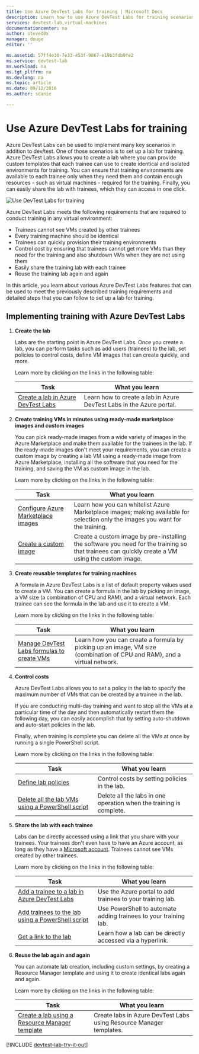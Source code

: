 ```yaml
---
title: Use Azure DevTest Labs for training | Microsoft Docs
description: Learn how to use Azure DevTest Labs for training scenarios.
services: devtest-lab,virtual-machines
documentationcenter: na
author: steved0x
manager: douge
editor: ''

ms.assetid: 57ff4e30-7e33-453f-9867-e19b3fdb9fe2
ms.service: devtest-lab
ms.workload: na
ms.tgt_pltfrm: na
ms.devlang: na
ms.topic: article
ms.date: 09/12/2016
ms.author: sdanie

---
```

# Use Azure DevTest Labs for training
Azure DevTest Labs can be used to implement many key scenarios in addition to dev/test. One of those scenarios is to set up a lab for training. Azure DevTest Labs allows you to create a lab where you can provide custom templates that each trainee can use to create identical and isolated environments for training. You can ensure that training environments are available to each trainee only when they need them and contain enough resources - such as virtual machines - required for the training. Finally, you can easily share the lab with trainees, which they can access in one click.   

![Use DevTest Labs for training](./media/devtest-lab-training-lab/devtest-lab-training.png)

Azure DevTest Labs meets the following requirements that are required to conduct training in any virtual environment: 

* Trainees cannot see VMs created by other trainees
* Every training machine should be identical
* Trainees can quickly provision their training environments
* Control cost by ensuring that trainees cannot get more VMs than they need for the training and also shutdown VMs when they are not using them
* Easily share the training lab with each trainee
* Reuse the training lab again and again

In this article, you learn about various Azure DevTest Labs features that can be used to meet the previously described training requirements and detailed steps that you can follow to set up a lab for training.  

## Implementing training with Azure DevTest Labs
1. **Create the lab** 
   
    Labs are the starting point in Azure DevTest Labs. Once you create a lab, you can perform tasks such as add users (trainees) to the lab, set policies to control costs, define VM images that can create quickly, and more.   
   
    Learn more by clicking on the links in the following table:
   
   | Task | What you learn |
   | --- | --- |
   | [Create a lab in Azure DevTest Labs](devtest-lab-create-lab.md) |Learn how to create a lab in Azure DevTest Labs in the Azure portal. |
2. **Create training VMs in minutes using ready-made marketplace images and custom images** 
   
    You can pick ready-made images from a wide variety of images in the Azure Marketplace and make them available for the trainees in the lab. If the ready-made images don't meet your requirements, you can create a custom image by creating a lab VM using a ready-made image from Azure Marketplace, installing all the software that you need for the training, and saving the VM as custom image in the lab. 
   
    Learn more by clicking on the links in the following table:
   
   | Task | What you learn |
   | --- | --- |
   | [Configure Azure Marketplace images](devtest-lab-configure-marketplace-images.md) |Learn how you can whitelist Azure Marketplace images; making available for selection only the images you want for the training. |
   | [Create a custom image](devtest-lab-create-template.md) |Create a custom image by pre-installing the software you need for the training so that trainees can quickly create a VM using the custom image. |
3. **Create reusable templates for training machines** 
   
    A formula in Azure DevTest Labs is a list of default property values used to create a VM. You can create a formula in the lab by picking an image, a VM size (a combination of CPU and RAM), and a virtual network. Each trainee can see the formula in the lab and use it to create a VM. 
   
    Learn more by clicking on the links in the following table:
   
   | Task | What you learn |
   | --- | --- |
   | [Manage DevTest Labs formulas to create VMs](devtest-lab-manage-formulas.md) |Learn how you can create a formula by picking up an image, VM size (combination of CPU and RAM), and a virtual network. |
4. **Control costs**
   
    Azure DevTest Labs allows you to set a policy in the lab to specify the maximum number of VMs that can be created by a trainee in the lab. 
   
    If you are conducting multi-day training and want to stop all the VMs at a particular time of the day and then automatically restart them the following day, you can easily accomplish that by setting auto-shutdown and auto-start policies in the lab. 
   
    Finally, when training is complete you can delete all the VMs at once by running a single PowerShell script. 
   
    Learn more by clicking on the links in the following table:
   
   | Task | What you learn |
   | --- | --- |
   | [Define lab policies](devtest-lab-set-lab-policy.md) |Control costs by setting policies in the lab. |
   | [Delete all the lab VMs using a PowerShell script](devtest-lab-faq.md#how-can-i-automate-the-process-of-deleting-all-the-vms-in-my-lab) |Delete all the labs in one operation when the training is complete. |
5. **Share the lab with each trainee**
   
    Labs can be directly accessed using a link that you share with your trainees. Your trainees don't even have to have an Azure account, as long as they have a [Microsoft account](devtest-lab-faq.md#what-is-a-microsoft-account). Trainees cannot see VMs created by other trainees.  
   
    Learn more by clicking on the links in the following table:
   
   | Task | What you learn |
   | --- | --- |
   | [Add a trainee to a lab in Azure DevTest Labs](devtest-lab-add-devtest-user.md) |Use the Azure portal to add trainees to your training lab. |
   | [Add trainees to the lab using a PowerShell script](devtest-lab-add-devtest-user.md#add-an-external-user-to-a-lab-using-powershell) |Use PowerShell to automate adding trainees to your training lab. |
   | [Get a link to the lab](devtest-lab-faq.md#how-do-i-share-a-direct-link-to-my-lab) |Learn how a lab can be directly accessed via a hyperlink. |
6. **Reuse the lab again and again** 
   
    You can automate lab creation, including custom settings, by creating a Resource Manager template and using it to create identical labs again and again. 
   
    Learn more by clicking on the links in the following table:
   
   | Task | What you learn |
   | --- | --- |
   | [Create a lab using a Resource Manager template](devtest-lab-faq.md#how-do-i-create-a-lab-from-an-azure-resource-manager-template) |Create labs in Azure DevTest Labs using Resource Manager templates. |

[!INCLUDE [devtest-lab-try-it-out](../../includes/devtest-lab-try-it-out.md)]

